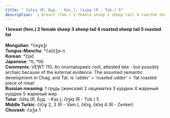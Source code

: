 ```yaml
---
title: " čɨžɨq (R, Буд. - Kas.), čɨʒɨq (R - Tob.) 5"
description:  1 breast (fem.) 2 female sheep 3 sheep tail 4 roasted sheep tail 5 roasted fat
---
```

<strong> 1 breast (fem.) 2 female sheep 3 sheep tail 4 roasted sheep tail 5 roasted fat</strong><br><br>
<strong>Mongolian</strong>:  *čeɣeǯi<br>
<strong>Tungus-Manchu</strong>:  *ča(i)ǯa-n<br>
<strong>Korean</strong>:  *čjǝ́č<br>
<strong>Japanese</strong>:  *tì, *tìtí<br>
<strong>Comments</strong>:  VEWT 110. An onomatopaeic root, attested late - but possibly archaic because of the external evidence. The assumed semantic development in Chag. and Tat. is 'udder' > 'roasted udder' > 'fat roasted piece of meat'.<br>
<strong>Russian meaning</strong>:  1 грудь (женская) 2 овцематка 3 курдюк 4 жареный курдюк 5 жареный жир<br>
<strong>Tatar</strong>:  čɨžɨq (R, Буд. - Kas.), čɨʒɨq (R - Tob.) 5<br>
<strong>Middle Turkic</strong>:  čičiɣ 2, 3 (R - Vam.), čɨčɨɣ, čɨčɨq 4 (R - Zenker)<br>
<strong>Chuvash</strong>:  čǝǯǝ 1<br>


